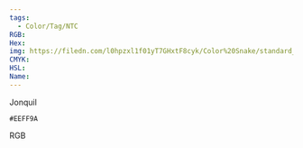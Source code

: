 ```yaml
---
tags:
  - Color/Tag/NTC
RGB:
Hex:
img: https://filedn.com/l0hpzxl1f01yT7GHxtF8cyk/Color%20Snake/standard_csv_to_svg/EEFF9A.svg
CMYK:
HSL:
Name:
---
```

Jonquil
```palette
#EEFF9A
```
RGB

